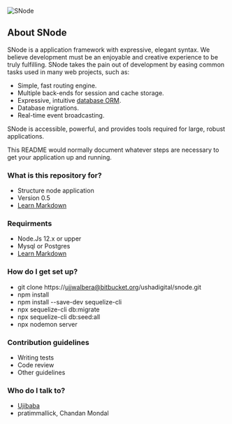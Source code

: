 ![SNode](https://www.freelogoservices.com/api/main/images/1j+ojVVCOMkX9Wyrexe4hGfK8KnU+W0MjkLP2ig3M2RE...QxumCgphfBr47hlc1xFtFwKhRYKdsQ5iSZ8R9FL00QsomDIeoZC)

## About SNode

SNode is a application framework with expressive, elegant syntax. We believe development must be an enjoyable and creative experience to be truly fulfilling. SNode takes the pain out of development by easing common tasks used in many web projects, such as:

- Simple, fast routing engine.
- Multiple back-ends for session and cache storage.
- Expressive, intuitive [database ORM](https://sequelize.org/).
- Database migrations.
- Real-time event broadcasting.

SNode is accessible, powerful, and provides tools required for large, robust applications.

This README would normally document whatever steps are necessary to get your application up and running.

### What is this repository for? ###

* Structure node application
* Version 0.5
* [Learn Markdown](https://bitbucket.org/tutorials/markdowndemo)

### Requirments ###

* Node.Js 12.x or upper
* Mysql or Postgres
* [Learn Markdown](https://bitbucket.org/tutorials/markdowndemo)

### How do I get set up? ###

* git clone https://ujjwalbera@bitbucket.org/ushadigital/snode.git
* npm install
* npm install --save-dev sequelize-cli
* npx sequelize-cli db:migrate
* npx sequelize-cli db:seed:all
* npx nodemon server

### Contribution guidelines ###

* Writing tests
* Code review
* Other guidelines

### Who do I talk to? ###

* [Ujibaba](https://bitbucket.org/ushadigital/)
* pratimmallick, Chandan Mondal